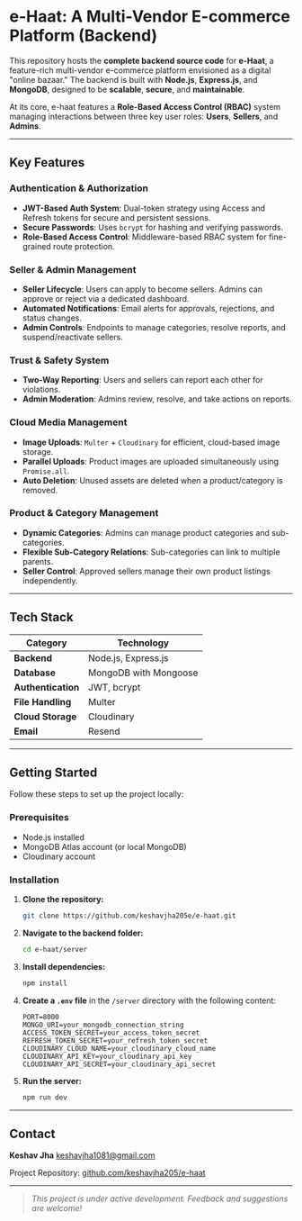 #  e-Haat: A Multi-Vendor E-commerce Platform (Backend)

This repository hosts the **complete backend source code** for **e-Haat**, a feature-rich multi-vendor e-commerce platform envisioned as a digital "online bazaar." The backend is built with **Node.js**, **Express.js**, and **MongoDB**, designed to be **scalable**, **secure**, and **maintainable**.

At its core, e-haat features a **Role-Based Access Control (RBAC)** system managing interactions between three key user roles: **Users**, **Sellers**, and **Admins**.

---

##  Key Features

###  Authentication & Authorization

* **JWT-Based Auth System**: Dual-token strategy using Access and Refresh tokens for secure and persistent sessions.
* **Secure Passwords**: Uses `bcrypt` for hashing and verifying passwords.
* **Role-Based Access Control**: Middleware-based RBAC system for fine-grained route protection.

###  Seller & Admin Management

* **Seller Lifecycle**: Users can apply to become sellers. Admins can approve or reject via a dedicated dashboard.
* **Automated Notifications**: Email alerts for approvals, rejections, and status changes.
* **Admin Controls**: Endpoints to manage categories, resolve reports, and suspend/reactivate sellers.

###  Trust & Safety System

* **Two-Way Reporting**: Users and sellers can report each other for violations.
* **Admin Moderation**: Admins review, resolve, and take actions on reports.

###  Cloud Media Management

* **Image Uploads**: `Multer` + `Cloudinary` for efficient, cloud-based image storage.
* **Parallel Uploads**: Product images are uploaded simultaneously using `Promise.all`.
* **Auto Deletion**: Unused assets are deleted when a product/category is removed.

###  Product & Category Management

* **Dynamic Categories**: Admins can manage product categories and sub-categories.
* **Flexible Sub-Category Relations**: Sub-categories can link to multiple parents.
* **Seller Control**: Approved sellers manage their own product listings independently.

---

##  Tech Stack

| Category           | Technology                      |
| ------------------ | ------------------------------- |
| **Backend**        | Node.js, Express.js             |
| **Database**       | MongoDB with Mongoose           |
| **Authentication** | JWT, bcrypt                     |
| **File Handling**  | Multer                          |
| **Cloud Storage**  | Cloudinary                      |
| **Email**          | Resend                          |

---

##  Getting Started

Follow these steps to set up the project locally:

###  Prerequisites

* Node.js installed
* MongoDB Atlas account (or local MongoDB)
* Cloudinary account

###  Installation

1. **Clone the repository:**

   ```bash
   git clone https://github.com/keshavjha205e/e-haat.git
   ```

2. **Navigate to the backend folder:**

   ```bash
   cd e-haat/server
   ```

3. **Install dependencies:**

   ```bash
   npm install
   ```

4. **Create a `.env` file** in the `/server` directory with the following content:

   ```env
   PORT=8000
   MONGO_URI=your_mongodb_connection_string
   ACCESS_TOKEN_SECRET=your_access_token_secret
   REFRESH_TOKEN_SECRET=your_refresh_token_secret
   CLOUDINARY_CLOUD_NAME=your_cloudinary_cloud_name
   CLOUDINARY_API_KEY=your_cloudinary_api_key
   CLOUDINARY_API_SECRET=your_cloudinary_api_secret
   ```

5. **Run the server:**

   ```bash
   npm run dev
   ```

---

##  Contact

**Keshav Jha**
 [keshavjha1081@gmail.com](mailto:keshavjha1081@gmail.com)

 Project Repository: [github.com/keshavjha205/e-haat](https://github.com/keshavjha205/e-haat)

---

>  *This project is under active development. Feedback and suggestions are welcome!*
